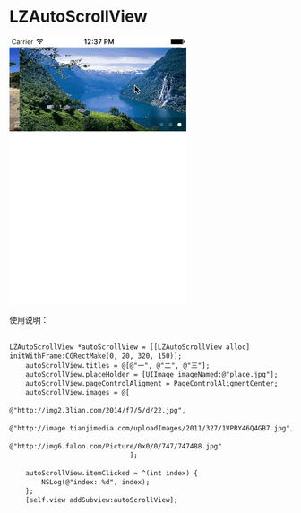 # LZAutoScrollView
![](https://github.com/00o0o/LZAutoScrollView/blob/master/2015-10-27%2017_28_23.gif)


使用说明：
<pre><code>
LZAutoScrollView *autoScrollView = [[LZAutoScrollView alloc] initWithFrame:CGRectMake(0, 20, 320, 150)];
    autoScrollView.titles = @[@"一", @"二", @"三"];
    autoScrollView.placeHolder = [UIImage imageNamed:@"place.jpg"];
    autoScrollView.pageControlAligment = PageControlAligmentCenter;
    autoScrollView.images = @[
                              @"http://img2.3lian.com/2014/f7/5/d/22.jpg",
                              @"http://image.tianjimedia.com/uploadImages/2011/327/1VPRY46Q4GB7.jpg",
                              @"http://img6.faloo.com/Picture/0x0/0/747/747488.jpg"
                              ];
     
    autoScrollView.itemClicked = ^(int index) {
        NSLog(@"index: %d", index);
    };
    [self.view addSubview:autoScrollView];
</code></pre>
